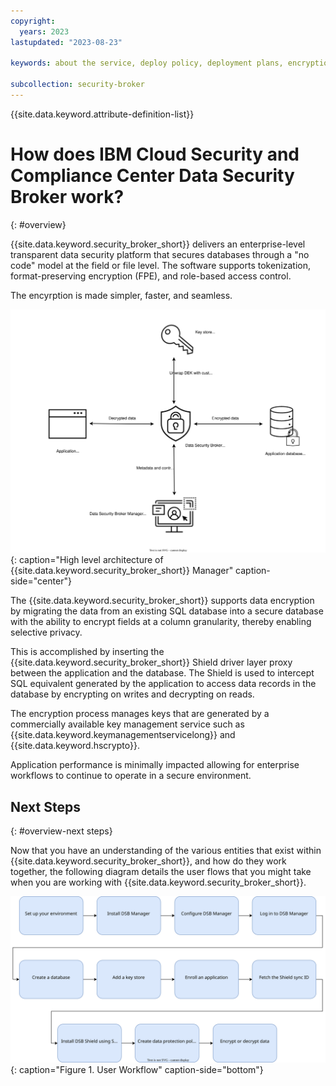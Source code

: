 ```yaml
---
copyright:
  years: 2023
lastupdated: "2023-08-23"

keywords: about the service, deploy policy, deployment plans, encryption technology, encryption modes, data protection modes

subcollection: security-broker
---
```


{{site.data.keyword.attribute-definition-list}}

# How does IBM Cloud Security and Compliance Center Data Security Broker work?
{: #overview}

{{site.data.keyword.security_broker_short}} delivers an enterprise-level transparent data security platform that secures databases through a "no code" model at the field or file level. 
The software supports tokenization, format-preserving encryption (FPE), and role-based access control. 

The encyrption is made simpler, faster, and seamless.

![High level architecture of {{site.data.keyword.security_broker_short}} Manager](images/deploy_architecture.svg "High level architecture of {{site.data.keyword.security_broker_short}} Manager"){: caption="High level architecture of {{site.data.keyword.security_broker_short}} Manager" caption-side="center"}

The {{site.data.keyword.security_broker_short}} supports data encryption by migrating the data from an existing SQL database into a secure database with the ability to encrypt fields at a column granularity, thereby enabling selective privacy.

This is accomplished by inserting the {{site.data.keyword.security_broker_short}} Shield driver
layer proxy between the application and the database. The Shield is used to intercept SQL equivalent generated by the application to access data records in the database by encrypting on writes and decrypting on reads.

The encryption process manages keys that are generated by a commercially available key management service such as {{site.data.keyword.keymanagementservicelong}} and {{site.data.keyword.hscrypto}}. 

Application performance is minimally impacted allowing for enterprise workflows to continue to operate in a secure environment.

## Next Steps
{: #overview-next steps}

Now that you have an understanding of the various entities that exist within {{site.data.keyword.security_broker_short}}, and how do they work together, the following diagram details the user flows that you might take when you are working with {{site.data.keyword.security_broker_short}}.

![Encryption flow](images/dsb_flowchart.svg){: caption="Figure 1. User Workflow" caption-side="bottom"}

